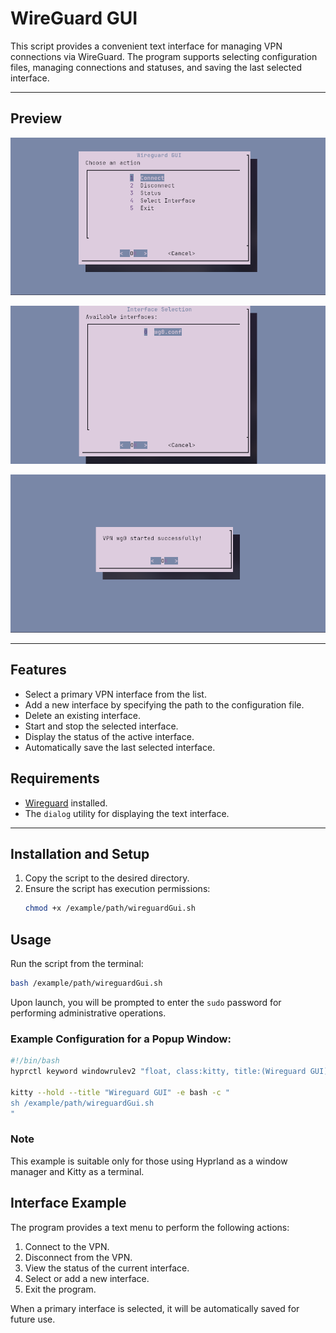 # WireGuard GUI
This script provides a convenient text interface for managing VPN connections via WireGuard. 
The program supports selecting configuration files, managing connections and statuses, 
and saving the last selected interface.
- - -
## Preview
![pr1](previews/wireguardgui1.png)

![pr1](previews/wireguardgui2.png)

![pr1](previews/wireguardgui3.png)
- - -
## Features
- Select a primary VPN interface from the list.
- Add a new interface by specifying the path to the configuration file.
- Delete an existing interface.
- Start and stop the selected interface.
- Display the status of the active interface.
- Automatically save the last selected interface.
## Requirements
- [Wireguard](https://www.wireguard.com/install/) installed.
- The `dialog` utility for displaying the text interface.
- - -
## Installation and Setup
1. Copy the script to the desired directory.
2. Ensure the script has execution permissions:
    ```bash
    chmod +x /example/path/wireguardGui.sh
    ```

## Usage
Run the script from the terminal:

```bash
bash /example/path/wireguardGui.sh
```

Upon launch, you will be prompted to enter the `sudo` password for performing administrative operations.

### Example Configuration for a Popup Window:
```bash
#!/bin/bash
hyprctl keyword windowrulev2 "float, class:kitty, title:(Wireguard GUI)"

kitty --hold --title "Wireguard GUI" -e bash -c "
sh /example/path/wireguardGui.sh
"
```

### Note
This example is suitable only for those using Hyprland as a window manager and Kitty as a terminal.

## Interface Example
The program provides a text menu to perform the following actions:
1. Connect to the VPN.
2. Disconnect from the VPN.
3. View the status of the current interface.
4. Select or add a new interface.
5. Exit the program.

When a primary interface is selected, it will be automatically saved for future use.
